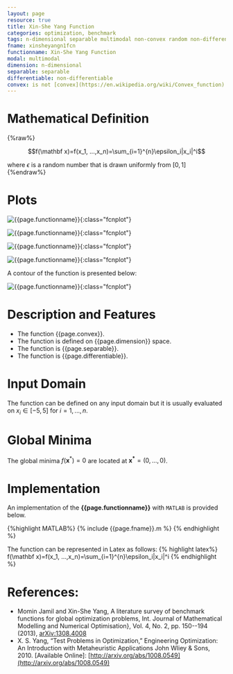 ```yaml
---
layout: page
resource: true
title: Xin-She Yang Function
categories: optimization, benchmark
tags: n-dimensional separable multimodal non-convex random non-differentiable
fname: xinsheyangn1fcn
functionname: Xin-She Yang Function
modal: multimodal
dimension: n-dimensional
separable: separable
differentiable: non-differentiable
convex: is not [convex](https://en.wikipedia.org/wiki/Convex_function)
---
```

<head>
	<script type="text/x-mathjax-config">
	  MathJax.Hub.Config({tex2jax: {inlineMath: [['$','$'], ['\\(','\\)']]}});
	</script>
	<script type="text/javascript" async
	  src="https://cdn.mathjax.org/mathjax/latest/MathJax.js?config=TeX-AMS_CHTML">
	</script>
</head>


# Mathematical Definition

{%raw%}

$$f(\mathbf x)=f(x_1, ...,x_n)=\sum_{i=1}^{n}\epsilon_i|x_i|^i$$

where $\epsilon$ is a random number that is drawn uniformly from $[0, 1]$
{%endraw%}

# Plots
![{{page.functionname}}]({{site.baseurl}}/benchmarkfcns/plots/{{page.fname}}.png){:class="fcnplot"}

![{{page.functionname}}]({{site.baseurl}}/benchmarkfcns/plots/{{page.fname}}_2.png){:class="fcnplot"}

![{{page.functionname}}]({{site.baseurl}}/benchmarkfcns/plots/{{page.fname}}_3.png){:class="fcnplot"}

![{{page.functionname}}]({{site.baseurl}}/benchmarkfcns/plots/{{page.fname}}_4.png){:class="fcnplot"}

A contour of the function is presented below:

![{{page.functionname}}]({{site.baseurl}}/benchmarkfcns/plots/{{page.fname}}_contour.png){:class="fcnplot"}

# Description and Features
* The function {{page.convex}}.
* The function is defined on {{page.dimension}} space.
* The function is {{page.separable}}.
* The function is {{page.differentiable}}.

# Input Domain
The function can be defined on any input domain but it is usually evaluated on $x_i \in [-5, 5]$ for $i=1, ..., n$.

# Global Minima
The global minima $f(\textbf{x}^{\ast})=0$ are located at $\mathbf{x^\ast}=(0, ..., 0)$.

# Implementation
An implementation of the **{{page.functionname}}** with `MATLAB` is provided below. 

{%highlight MATLAB%}
{% include {{page.fname}}.m %}
{% endhighlight %}

The function can be represented in Latex as follows:
{% highlight latex%}
f(\mathbf x)=f(x_1, ...,x_n)=\sum_{i=1}^{n}\epsilon_i|x_i|^i
{% endhighlight %}

# References:
* Momin Jamil and Xin-She Yang, A literature survey of benchmark functions for global optimization problems, Int. Journal of Mathematical Modelling 
and Numerical Optimisation}, Vol. 4, No. 2, pp. 150--194 (2013), [arXiv:1308.4008](arXiv:1308.4008)
* X. S. Yang, “Test Problems in Optimization,” Engineering Optimization: An Introduction
with Metaheuristic Applications John Wliey & Sons, 2010. [Available Online]:
[http://arxiv.org/abs/1008.0549](http://arxiv.org/abs/1008.0549)

